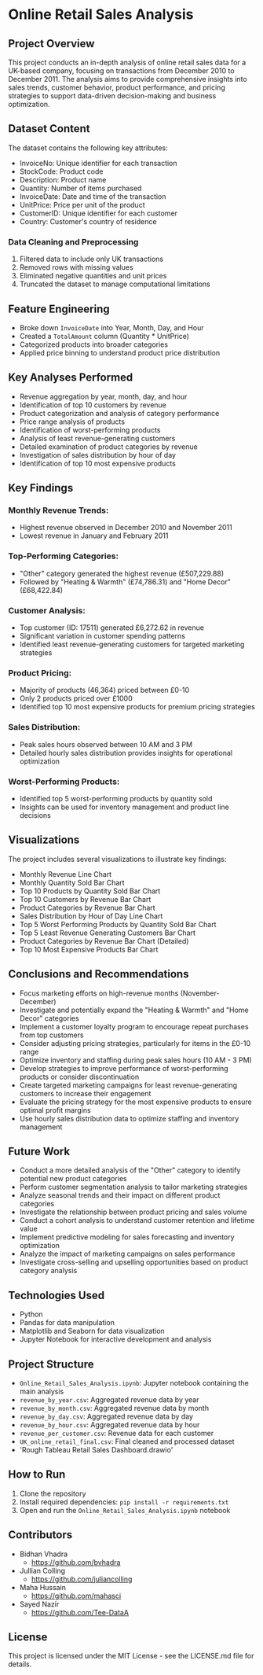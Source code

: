 # Online Retail Sales Analysis

## Project Overview

This project conducts an in-depth analysis of online retail sales data for a UK-based company, focusing on transactions from December 2010 to December 2011. The analysis aims to provide comprehensive insights into sales trends, customer behavior, product performance, and pricing strategies to support data-driven decision-making and business optimization.

## Dataset Content

The dataset contains the following key attributes:

- InvoiceNo: Unique identifier for each transaction
- StockCode: Product code
- Description: Product name
- Quantity: Number of items purchased
- InvoiceDate: Date and time of the transaction
- UnitPrice: Price per unit of the product
- CustomerID: Unique identifier for each customer
- Country: Customer's country of residence

### Data Cleaning and Preprocessing

1. Filtered data to include only UK transactions
2. Removed rows with missing values
3. Eliminated negative quantities and unit prices
4. Truncated the dataset to manage computational limitations

## Feature Engineering

- Broke down `InvoiceDate` into Year, Month, Day, and Hour
- Created a `TotalAmount` column (Quantity * UnitPrice)
- Categorized products into broader categories
- Applied price binning to understand product price distribution

## Key Analyses Performed

- Revenue aggregation by year, month, day, and hour
- Identification of top 10 customers by revenue
- Product categorization and analysis of category performance
- Price range analysis of products
- Identification of worst-performing products
- Analysis of least revenue-generating customers
- Detailed examination of product categories by revenue
- Investigation of sales distribution by hour of day
- Identification of top 10 most expensive products

## Key Findings

### Monthly Revenue Trends:
- Highest revenue observed in December 2010 and November 2011
- Lowest revenue in January and February 2011

### Top-Performing Categories:
- "Other" category generated the highest revenue (£507,229.88)
- Followed by "Heating & Warmth" (£74,786.31) and "Home Decor" (£68,422.84)

### Customer Analysis:
- Top customer (ID: 17511) generated £6,272.62 in revenue
- Significant variation in customer spending patterns
- Identified least revenue-generating customers for targeted marketing strategies

### Product Pricing:
- Majority of products (46,364) priced between £0-10
- Only 2 products priced over £1000
- Identified top 10 most expensive products for premium pricing strategies

### Sales Distribution:
- Peak sales hours observed between 10 AM and 3 PM
- Detailed hourly sales distribution provides insights for operational optimization

### Worst-Performing Products:
- Identified top 5 worst-performing products by quantity sold
- Insights can be used for inventory management and product line decisions

## Visualizations

The project includes several visualizations to illustrate key findings:
- Monthly Revenue Line Chart
- Monthly Quantity Sold Bar Chart
- Top 10 Products by Quantity Sold Bar Chart
- Top 10 Customers by Revenue Bar Chart
- Product Categories by Revenue Bar Chart
- Sales Distribution by Hour of Day Line Chart
- Top 5 Worst Performing Products by Quantity Sold Bar Chart
- Top 5 Least Revenue Generating Customers Bar Chart
- Product Categories by Revenue Bar Chart (Detailed)
- Top 10 Most Expensive Products Bar Chart

## Conclusions and Recommendations

- Focus marketing efforts on high-revenue months (November-December)
- Investigate and potentially expand the "Heating & Warmth" and "Home Decor" categories
- Implement a customer loyalty program to encourage repeat purchases from top customers
- Consider adjusting pricing strategies, particularly for items in the £0-10 range
- Optimize inventory and staffing during peak sales hours (10 AM - 3 PM)
- Develop strategies to improve performance of worst-performing products or consider discontinuation
- Create targeted marketing campaigns for least revenue-generating customers to increase their engagement
- Evaluate the pricing strategy for the most expensive products to ensure optimal profit margins
- Use hourly sales distribution data to optimize staffing and inventory management

## Future Work

- Conduct a more detailed analysis of the "Other" category to identify potential new product categories
- Perform customer segmentation analysis to tailor marketing strategies
- Analyze seasonal trends and their impact on different product categories
- Investigate the relationship between product pricing and sales volume
- Conduct a cohort analysis to understand customer retention and lifetime value
- Implement predictive modeling for sales forecasting and inventory optimization
- Analyze the impact of marketing campaigns on sales performance
- Investigate cross-selling and upselling opportunities based on product category analysis

## Technologies Used

- Python
- Pandas for data manipulation
- Matplotlib and Seaborn for data visualization
- Jupyter Notebook for interactive development and analysis

## Project Structure

- `Online_Retail_Sales_Analysis.ipynb`: Jupyter notebook containing the main analysis
- `revenue_by_year.csv`: Aggregated revenue data by year
- `revenue_by_month.csv`: Aggregated revenue data by month
- `revenue_by_day.csv`: Aggregated revenue data by day
- `revenue_by_hour.csv`: Aggregated revenue data by hour
- `revenue_per_customer.csv`: Revenue data for each customer
- `UK_online_retail_final.csv`: Final cleaned and processed dataset
- 'Rough Tableau Retail Sales Dashboard.drawio'

## How to Run

1. Clone the repository
2. Install required dependencies: `pip install -r requirements.txt`
3. Open and run the `Online_Retail_Sales_Analysis.ipynb` notebook

## Contributors

-  Bidhan Vhadra
   -  https://github.com/bvhadra
-  Jullian Colling
   -  https://github.com/juliancolling
-  Maha Hussain
   -  https://github.com/mahasci
-  Sayed Nazir
   -  https://github.com/Tee-DataA


## License

This project is licensed under the MIT License - see the LICENSE.md file for details.


